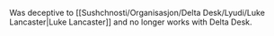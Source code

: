 Was deceptive to [[Sushchnosti/Organisasjon/Delta Desk/Lyudi/Luke Lancaster|Luke Lancaster]] and no longer works with Delta Desk.